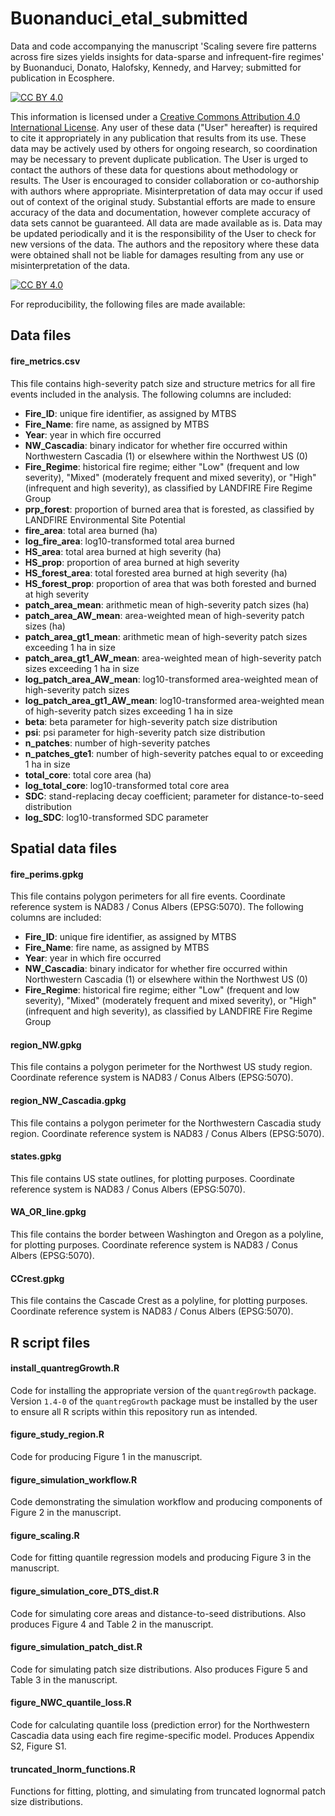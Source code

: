 # Buonanduci_etal_submitted
Data and code accompanying the manuscript 'Scaling severe fire patterns across fire sizes yields insights for data-sparse and infrequent-fire regimes' by Buonanduci, Donato, Halofsky, Kennedy, and Harvey; submitted for publication in Ecosphere.


[![CC BY 4.0][cc-by-shield]][cc-by]

This information is licensed under a
[Creative Commons Attribution 4.0 International License][cc-by]. Any user of these data ("User" hereafter) is required to cite it appropriately in any publication that results from its use. These data may be actively used by others for ongoing research, so coordination may be necessary to prevent duplicate publication. The User is urged to contact the authors of these data for questions about methodology or results.  The User is encouraged to consider collaboration or co-authorship with authors where appropriate. Misinterpretation of data may occur if used out of context of the original study. Substantial efforts are made to ensure accuracy of the data and documentation, however complete accuracy of data sets cannot be guaranteed. All data are made available as is. Data may be updated periodically and it is the responsibility of the User to check for new versions of the data. The authors and the repository where these data were obtained shall not be liable for damages resulting from any use or misinterpretation of the data.

[![CC BY 4.0][cc-by-image]][cc-by]

[cc-by]: http://creativecommons.org/licenses/by/4.0/
[cc-by-image]: https://i.creativecommons.org/l/by/4.0/88x31.png
[cc-by-shield]: https://img.shields.io/badge/License-CC%20BY%204.0-lightgrey.svg



For reproducibility, the following files are made available:

## Data files

#### fire_metrics.csv
This file contains high-severity patch size and structure metrics for all fire events included in the analysis. The following columns are included:

- **Fire_ID**: unique fire identifier, as assigned by MTBS
- **Fire_Name**: fire name, as assigned by MTBS
- **Year**: year in which fire occurred
- **NW_Cascadia**: binary indicator for whether fire occurred within Northwestern Cascadia (1) or elsewhere within the Northwest US (0)
- **Fire_Regime**: historical fire regime; either "Low" (frequent and low severity), "Mixed" (moderately frequent and mixed severity), or "High" (infrequent and high severity), as classified by LANDFIRE Fire Regime Group
- **prp_forest**: proportion of burned area that is forested, as classified by LANDFIRE Environmental Site Potential
- **fire_area**: total area burned (ha)
- **log_fire_area**: log10-transformed total area burned
- **HS_area**: total area burned at high severity (ha)
- **HS_prop**: proportion of area burned at high severity
- **HS_forest_area**: total forested area burned at high severity (ha)
- **HS_forest_prop**: proportion of area that was both forested and burned at high severity
- **patch_area_mean**: arithmetic mean of high-severity patch sizes (ha)
- **patch_area_AW_mean**: area-weighted mean of high-severity patch sizes (ha)
- **patch_area_gt1_mean**: arithmetic mean of high-severity patch sizes exceeding 1 ha in size
- **patch_area_gt1_AW_mean**: area-weighted mean of high-severity patch sizes exceeding 1 ha in size
- **log_patch_area_AW_mean**: log10-transformed area-weighted mean of high-severity patch sizes
- **log_patch_area_gt1_AW_mean**: log10-transformed area-weighted mean of high-severity patch sizes exceeding 1 ha in size
- **beta**: beta parameter for high-severity patch size distribution
- **psi**: psi parameter for high-severity patch size distribution
- **n_patches**: number of high-severity patches
- **n_patches_gte1**: number of high-severity patches equal to or exceeding 1 ha in size
- **total_core**: total core area (ha)
- **log_total_core**: log10-transformed total core area
- **SDC**: stand-replacing decay coefficient; parameter for distance-to-seed distribution
- **log_SDC**: log10-transformed SDC parameter


## Spatial data files

#### fire_perims.gpkg
This file contains polygon perimeters for all fire events. Coordinate reference system is NAD83 / Conus Albers (EPSG:5070). The following columns are included:

- **Fire_ID**: unique fire identifier, as assigned by MTBS
- **Fire_Name**: fire name, as assigned by MTBS
- **Year**: year in which fire occurred
- **NW_Cascadia**: binary indicator for whether fire occurred within Northwestern Cascadia (1) or elsewhere within the Northwest US (0)
- **Fire_Regime**: historical fire regime; either "Low" (frequent and low severity), "Mixed" (moderately frequent and mixed severity), or "High" (infrequent and high severity), as classified by LANDFIRE Fire Regime Group


#### region_NW.gpkg
This file contains a polygon perimeter for the Northwest US study region. Coordinate reference system is NAD83 / Conus Albers (EPSG:5070). 


#### region_NW_Cascadia.gpkg
This file contains a polygon perimeter for the Northwestern Cascadia study region. Coordinate reference system is NAD83 / Conus Albers (EPSG:5070). 


#### states.gpkg
This file contains US state outlines, for plotting purposes. Coordinate reference system is NAD83 / Conus Albers (EPSG:5070). 


#### WA_OR_line.gpkg
This file contains the border between Washington and Oregon as a polyline, for plotting purposes. Coordinate reference system is NAD83 / Conus Albers (EPSG:5070). 


#### CCrest.gpkg
This file contains the Cascade Crest as a polyline, for plotting purposes. Coordinate reference system is NAD83 / Conus Albers (EPSG:5070). 


## R script files

#### install_quantregGrowth.R
Code for installing the appropriate version of the `quantregGrowth` package. Version `1.4-0` of the `quantregGrowth` package must be installed by the user to ensure all R scripts within this repository run as intended.

#### figure_study_region.R
Code for producing Figure 1 in the manuscript.

#### figure_simulation_workflow.R
Code demonstrating the simulation workflow and producing components of Figure 2 in the manuscript.

#### figure_scaling.R
Code for fitting quantile regression models and producing Figure 3 in the manuscript.

#### figure_simulation_core_DTS_dist.R
Code for simulating core areas and distance-to-seed distributions. Also produces Figure 4 and Table 2 in the manuscript.

#### figure_simulation_patch_dist.R
Code for simulating patch size distributions. Also produces Figure 5 and Table 3 in the manuscript.

#### figure_NWC_quantile_loss.R
Code for calculating quantile loss (prediction error) for the Northwestern Cascadia data using each fire regime-specific model. Produces Appendix S2, Figure S1.

#### truncated_lnorm_functions.R
Functions for fitting, plotting, and simulating from truncated lognormal patch size distributions.
